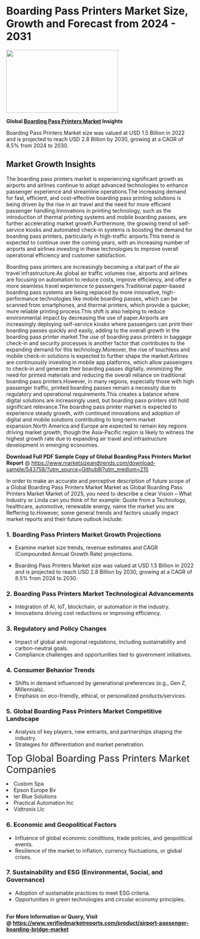 <H1>Boarding Pass Printers Market Size, Growth and Forecast from 2024 - 2031</H1><img class="aligncenter size-medium wp-image-584254" src="https://thirdeyenews.in/wp-content/uploads/2024/09/Global-Market-Research-300x168.jpeg" alt="" width="300" height="168" /><p><strong>Global&nbsp;<a href="https://www.marketsizeandtrends.com/download-sample/543758/?utm_source=Github8j?utm_medium=215">Boarding Pass Printers Market</a> Insights</strong></p><p>Boarding Pass Printers Market size was valued at USD 1.5 Billion in 2022 and is projected to reach USD 2.8 Billion by 2030, growing at a CAGR of 8.5% from 2024 to 2030.</p><p><h2>Market Growth Insights</h2> <p>The boarding pass printers market is experiencing significant growth as airports and airlines continue to adopt advanced technologies to enhance passenger experience and streamline operations.The increasing demand for fast, efficient, and cost-effective boarding pass printing solutions is being driven by the rise in air travel and the need for more efficient passenger handling.Innovations in printing technology, such as the introduction of thermal printing systems and mobile boarding passes, are further accelerating market growth.Furthermore, the growing trend of self-service kiosks and automated check-in systems is boosting the demand for boarding pass printers, particularly in high-traffic airports.This trend is expected to continue over the coming years, with an increasing number of airports and airlines investing in these technologies to improve overall operational efficiency and customer satisfaction.</p> <p>Boarding pass printers are increasingly becoming a vital part of the air travel infrastructure.As global air traffic volumes rise, airports and airlines are focusing on automation to reduce costs, improve efficiency, and offer a more seamless travel experience to passengers.Traditional paper-based boarding pass systems are being replaced by more innovative, high-performance technologies like mobile boarding passes, which can be scanned from smartphones, and thermal printers, which provide a quicker, more reliable printing process.This shift is also helping to reduce environmental impact by decreasing the use of paper.Airports are increasingly deploying self-service kiosks where passengers can print their boarding passes quickly and easily, adding to the overall growth in the boarding pass printer market.The use of boarding pass printers in baggage check-in and security processes is another factor that contributes to the expanding demand for this technology.Moreover, the rise of touchless and mobile check-in solutions is expected to further shape the market.Airlines are continuously investing in mobile app platforms, which allow passengers to check-in and generate their boarding passes digitally, minimizing the need for printed materials and reducing the overall reliance on traditional boarding pass printers.However, in many regions, especially those with high passenger traffic, printed boarding passes remain a necessity due to regulatory and operational requirements.This creates a balance where digital solutions are increasingly used, but boarding pass printers still hold significant relevance.The boarding pass printer market is expected to experience steady growth, with continued innovations and adoption of digital and mobile solutions contributing to long-term market expansion.North America and Europe are expected to remain key regions driving market growth, though the Asia-Pacific region is likely to witness the highest growth rate due to expanding air travel and infrastructure development in emerging economies.<p><span class=""><strong>Download Full PDF Sample Copy of Global Boarding Pass Printers Market Report</strong> @ <a href="https://www.marketsizeandtrends.com/download-sample/543758/?utm_source=Github8j?utm_medium=215" target="_blank">https://www.marketsizeandtrends.com/download-sample/543758/?utm_source=Github8j?utm_medium=215</a></span></p><p>In order to make an accurate and perceptive description of future scope of a Global&nbsp;Boarding Pass Printers Market Market as Global&nbsp;Boarding Pass Printers Market Market of 2025, you need to describe a clear Vision &ndash; What Industry or Linda can you think of for example: Quote from a Technology, healthcare, automotive, renewable energy, name the market you are Reffering to.However, some general trends and factors usually impact market reports and their future outlook include:</p><h3>1.&nbsp;<strong>Boarding Pass Printers Market Growth Projections</strong></h3><ul><li>Examine market size trends, revenue estimates and CAGR (Compounded Annual Growth Rate) projections.</li><li><p>Boarding Pass Printers Market size was valued at USD 1.5 Billion in 2022 and is projected to reach USD 2.8 Billion by 2030, growing at a CAGR of 8.5% from 2024 to 2030.</p></li></ul><h3>2.&nbsp;<strong>Boarding Pass Printers Market Technological Advancements</strong></h3><ul><li>Integration of AI, IoT, blockchain, or automation in the industry.</li><li>Innovations driving cost reductions or improving efficiency.</li></ul><h3>3.&nbsp;<strong>Regulatory and Policy Changes</strong></h3><ul><li>Impact of global and regional regulations, including sustainability and carbon-neutral goals.</li><li>Compliance challenges and opportunities tied to government initiatives.</li></ul><h3>4.&nbsp;<strong>Consumer Behavior Trends</strong></h3><ul><li>Shifts in demand influenced by generational preferences (e.g., Gen Z, Millennials).</li><li>Emphasis on eco-friendly, ethical, or personalized products/services.</li></ul><h3>5.&nbsp;<strong>Global Boarding Pass Printers Market Competitive Landscape</strong></h3><ul><li>Analysis of key players, new entrants, and partnerships shaping the industry.</li><li>Strategies for differentiation and market penetration.</li></ul><p data-pm-slice="1 1 []"><span style="color: inherit; font-family: inherit; font-size: 25px;">Top Global Boarding Pass Printers Market Companies</span></p><div class="" data-test-id=""><p><li>Custom Spa</li><li> Epson Europe Bv</li><li> Ier Blue Solutions</li><li> Practical Automation Inc</li><li> Vidtronix Llc</li></p></div><h3>6.&nbsp;<strong>Economic and Geopolitical Factors</strong></h3><ul><li>Influence of global economic conditions, trade policies, and geopolitical events.</li><li>Resilience of the market to inflation, currency fluctuations, or global crises.</li></ul><h3>7.&nbsp;<strong>Sustainability and ESG (Environmental, Social, and Governance)</strong></h3><ul><li>Adoption of sustainable practices to meet ESG criteria.</li><li>Opportunities in green technologies and circular economy principles.</li></ul><h2><strong style="font-size: 14px;">For More Information or Query, Visit @&nbsp;</strong><a style="background-color: #ffffff; font-size: 14px;" href="https://www.marketsizeandtrends.com/report/boarding-pass-printers-market/" target="_blank">https://www.verifiedmarketreports.com/product/airport-passenger-boarding-bridge-market</a></h2>